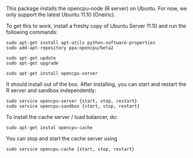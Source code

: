 This package installs the opencpu-node (R server) on Ubuntu. 
For now, we only support the latest Ubuntu 11.10 (Oneiric).

To get this to work, install a freshy copy of Ubuntu Server 11.10 and run the following commands:

	sudo apt-get install apt-utils python-software-properties
	sudo add-apt-repository ppa:opencpu/beta2
	
	sudo apt-get update
	sudo apt-get upgrade
	
	sudo apt-get install opencpu-server

It should install out of the box. After installing, you can start and restart the R server and sandbox independently:

	sudo service opencpu-server {start, stop, restart}
	sudo service opencpu-sandbox {start, stop, restart}
	
To install the cache server / load balancer, do:

	sudo apt-get instal opencpu-cache
	
You can stop and start the cache server using 

	sudo service opencpu-cache {start, stop, restart}

